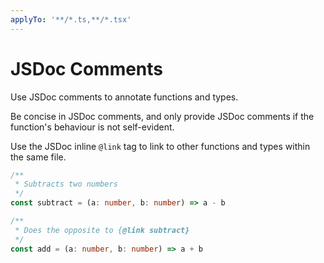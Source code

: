 ```yaml
---
applyTo: '**/*.ts,**/*.tsx'
---
```


# JSDoc Comments

Use JSDoc comments to annotate functions and types.

Be concise in JSDoc comments, and only provide JSDoc comments if the function's
behaviour is not self-evident.

Use the JSDoc inline `@link` tag to link to other functions and types within the
same file.

```ts
/**
 * Subtracts two numbers
 */
const subtract = (a: number, b: number) => a - b

/**
 * Does the opposite to {@link subtract}
 */
const add = (a: number, b: number) => a + b
```
